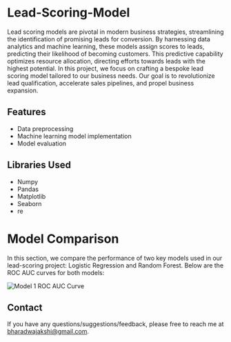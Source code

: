 # Lead-Scoring-Model

Lead scoring models are pivotal in modern business strategies, streamlining the identification of promising leads for conversion. By harnessing data analytics and machine learning, these models assign scores to leads, predicting their likelihood of becoming customers. This predictive capability optimizes resource allocation, directing efforts towards leads with the highest potential. In this project, we focus on crafting a bespoke lead scoring model tailored to our business needs. Our goal is to revolutionize lead qualification, accelerate sales pipelines, and propel business expansion.

## Features

- Data preprocessing
- Machine learning model implementation
- Model evaluation

## Libraries Used

- Numpy
- Pandas
- Matplotlib
- Seaborn
- re

# Model Comparison

In this section, we compare the performance of two key models used in our lead-scoring project: Logistic Regression and Random Forest. Below are the ROC AUC curves for both models:

![Model 1 ROC AUC Curve](https://imgur.com/awjDjJs.png)


## Contact

If you have any questions/suggestions/feedback, please free to reach me at [bharadwajakshi@gmail.com](mailto:bharadwajakshi@gmail.com).
